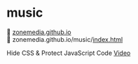 # music
📁 <a href="https://github.com/zonemedia/zonemedia.github.io">zonemedia.github.io</a>
<br />
📁 zonemedia.github.io/music/<a href="https://zonemedia.github.io/music">index.html</a>
<p>Hide CSS & Protect JavaScript Code <a href="https://www.youtube.com/watch?v=rlza7Gb7zBU">Video</a></p>
